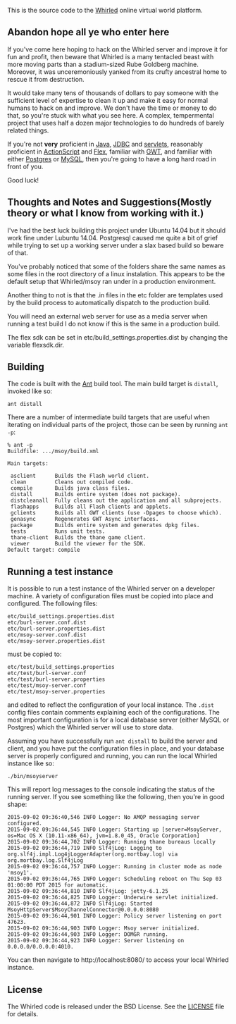 This is the source code to the [Whirled] online virtual world platform.

## Abandon hope all ye who enter here

If you've come here hoping to hack on the Whirled server and improve it for fun and profit, then
beware that Whirled is a many tentacled beast with more moving parts than a stadium-sized Rube
Goldberg machine. Moreover, it was unceremoniously yanked from its crufty ancestral home to rescue
it from destruction.

It would take many tens of thousands of dollars to pay someone with the sufficient level of
expertise to clean it up and make it easy for normal humans to hack on and improve. We don't have
the time or money to do that, so you're stuck with what you see here. A complex, tempermental
project that uses half a dozen major technologies to do hundreds of barely related things.

If you're not **very** proficient in [Java], [JDBC] and [servlets], reasonably proficient in
[ActionScript] and [Flex], familiar with [GWT], and familiar with either [Postgres] or [MySQL],
then you're going to have a long hard road in front of you.

Good luck!

## Thoughts and Notes and Suggestions(Mostly theory or what I know from working with it.)
I've had the best luck building this project under Ubuntu 14.04 but it should work fine under
Lubuntu 14.04. Postgresql caused me quite a bit of grief while trying to set up a working server
under a slax based build so beware of that.

You've probably noticed that some of the folders share the same names as some files in the root
directory of a linux instalation. This appears to be the default setup that Whirled/msoy ran under
in a production environment.

Another thing to not is that the .in files in the etc folder are templates used by the build process
to automatically dispatch to the production build.

You will need an external web server for use as a media server when running a test build I do not know
if this is the same in a production build.

The flex sdk can be set in etc/build_settings.properties.dist by changing the variable flexsdk.dir.



## Building

The code is built with the [Ant] build tool. The main build target is `distall`, invoked like so:

```
ant distall
```

There are a number of intermediate build targets that are useful when iterating on individual parts
of the project, those can be seen by running `ant -p`:

```
% ant -p
Buildfile: .../msoy/build.xml

Main targets:

 asclient      Builds the Flash world client.
 clean         Cleans out compiled code.
 compile       Builds java class files.
 distall       Builds entire system (does not package).
 distcleanall  Fully cleans out the application and all subprojects.
 flashapps     Builds all Flash clients and applets.
 gclients      Builds all GWT clients (use -Dpages to choose which).
 genasync      Regenerates GWT Async interfaces.
 package       Builds entire system and generates dpkg files.
 tests         Runs unit tests.
 thane-client  Builds the thane game client.
 viewer        Build the viewer for the SDK.
Default target: compile
```

## Running a test instance

It is possible to run a test instance of the Whirled server on a developer machine. A variety of
configuration files must be copied into place and configured. The following files:

```
etc/build_settings.properties.dist
etc/burl-server.conf.dist
etc/burl-server.properties.dist
etc/msoy-server.conf.dist
etc/msoy-server.properties.dist
```

must be copied to:

```
etc/test/build_settings.properties
etc/test/burl-server.conf
etc/test/burl-server.properties
etc/test/msoy-server.conf
etc/test/msoy-server.properties
```

and edited to reflect the configuration of your local instance. The `.dist` config files contain
comments explaining each of the configurations. The most important configuration is for a local
database server (either MySQL or Postgres) which the Whirled server will use to store data.

Assuming you have successfully run `ant distall` to build the server and client, and you have
put the configuration files in place, and your database server is properly configured and running,
you can run the local Whirled instance like so:

```
./bin/msoyserver
```

This will report log messages to the console indicating the status of the running server. If you
see something like the following, then you're in good shape:

```
2015-09-02 09:36:40,546 INFO Logger: No AMQP messaging server configured.
2015-09-02 09:36:44,545 INFO Logger: Starting up [server=MsoyServer, os=Mac OS X (10.11-x86_64), jvm=1.8.0_45, Oracle Corporation]
2015-09-02 09:36:44,702 INFO Logger: Running thane bureaus locally
2015-09-02 09:36:44,719 INFO Slf4jLog: Logging to org.slf4j.impl.Log4jLoggerAdapter(org.mortbay.log) via org.mortbay.log.Slf4jLog
2015-09-02 09:36:44,757 INFO Logger: Running in cluster mode as node 'msoy1'.
2015-09-02 09:36:44,765 INFO Logger: Scheduling reboot on Thu Sep 03 01:00:00 PDT 2015 for automatic.
2015-09-02 09:36:44,810 INFO Slf4jLog: jetty-6.1.25
2015-09-02 09:36:44,825 INFO Logger: Underwire servlet initialized.
2015-09-02 09:36:44,872 INFO Slf4jLog: Started MsoyHttpServer$MsoyChannelConnector@0.0.0.0:8080
2015-09-02 09:36:44,901 INFO Logger: Policy server listening on port 47623.
2015-09-02 09:36:44,903 INFO Logger: Msoy server initialized.
2015-09-02 09:36:44,903 INFO Logger: DOMGR running.
2015-09-02 09:36:44,923 INFO Logger: Server listening on 0.0.0.0/0.0.0.0:4010.
```

You can then navigate to http://localhost:8080/ to access your local Whirled instance.

## License

The Whirled code is released under the BSD License. See the [LICENSE] file for details.

[ActionScript]: http://www.adobe.com/devnet/actionscript.html
[Ant]: http://ant.apache.org/
[Flex]: http://www.adobe.com/devnet/flex.html
[GWT]: http://www.gwtproject.org/
[JDBC]: http://docs.oracle.com/javase/7/docs/technotes/guides/jdbc/
[Java]: http://docs.oracle.com/javase/7/docs/
[LICENSE]: https://github.com/greyhavens/msoy/blob/master/LICENSE
[MySQL]: https://www.mysql.com/
[Postgres]: http://www.postgresql.org/
[Whirled]: http://whirled.com/
[servlets]: http://www.oracle.com/technetwork/java/index-jsp-135475.html
